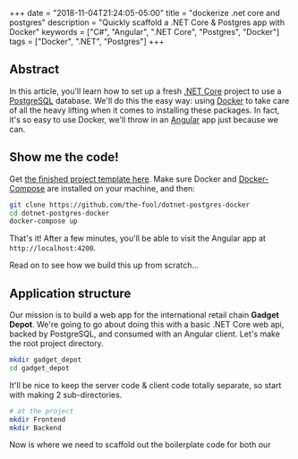 +++
date = "2018-11-04T21:24:05-05:00"
title = "dockerize .net core and postgres"
description = "Quickly scaffold a .NET Core & Postgres app with Docker"
keywords = ["C#", "Angular", ".NET Core", "Postgres", "Docker"]
tags = ["Docker", ".NET", "Postgres"]
+++
<!-- markdownlint-disable MD002 MD041-->

## Abstract

In this article, you'll learn how to set up a fresh [.NET Core](https://docs.microsoft.com/en-us/dotnet/core/) project to use a [PostgreSQL](https://www.postgresql.org/) database.  We'll do this the easy way: using [Docker](https://www.docker.com/) to take care of all the heavy lifting when it comes to installing these packages.  In fact, it's so easy to use Docker, we'll throw in an [Angular](https://angular.io/) app just because we can.

## Show me the code!

Get [the finished project template here](https://github.com/the-fool/Dotnet-Postgres-Docker).  Make sure Docker and [Docker-Compose](https://docs.docker.com/compose/) are installed on your machine, and then:

```bash
git clone https://github.com/the-fool/dotnet-postgres-docker
cd dotnet-postgres-docker
docker-compose up
```

That's it!  After a few minutes, you'll be able to visit the Angular app at `http://localhost:4200`.

Read on to see how we build this up from scratch...

## Application structure

Our mission is to build a web app for the international retail chain **Gadget Depot**.  We're going to go about doing this with a basic .NET Core web api, backed by PostgreSQL, and consumed with an Angular client.  Let's make the root project directory.

```bash
mkdir gadget_depot
cd gadget_depot
```

It'll be nice to keep the server code & client code totally separate, so start with making 2 sub-directories.

```bash
# at the project
mkdir Frontend
mkdir Backend
```

Now is where we need to scaffold out the boilerplate code for both our 
